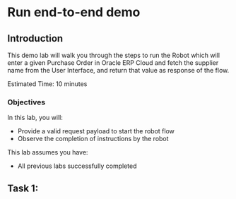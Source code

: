 # Run end-to-end demo

## Introduction

This demo lab will walk you through the steps to run the Robot which will enter a given Purchase Order in Oracle ERP Cloud and fetch the supplier name from the User Interface, and return that value as response of the flow.

Estimated Time: 10 minutes

### Objectives

In this lab, you will:

* Provide a valid request payload to start the robot flow
* Observe the completion of instructions by the robot

This lab assumes you have:

* All previous labs successfully completed

## Task 1: 